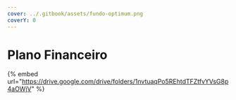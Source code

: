 ```yaml
---
cover: ../.gitbook/assets/fundo-optimum.png
coverY: 0
---
```


# Plano Financeiro

{% embed url="https://drive.google.com/drive/folders/1nvtuaqPo5REhtdTFZtfvYVsG8p4aOWjV" %}
